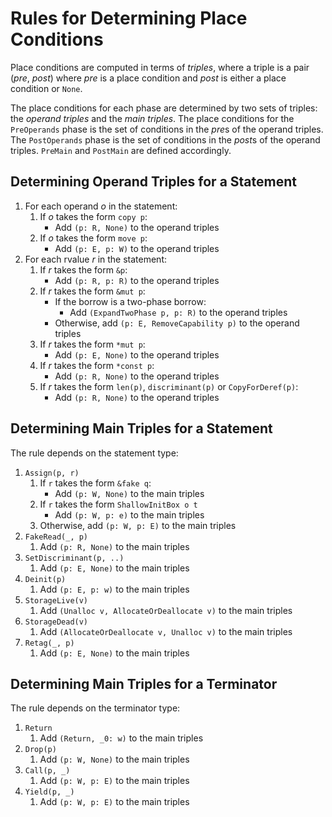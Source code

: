# Rules for Determining Place Conditions

Place conditions are computed in terms of *triples*, where a triple is a pair (*pre*, *post*) where *pre* is a place condition and *post* is either a place condition or `None`.

The place conditions for each phase are determined by two sets of triples: the
*operand triples* and the *main triples*. The place conditions for the
`PreOperands` phase is the set of conditions in the *pre*s of the operand
triples. The `PostOperands` phase is the set of conditions in the *post*s of the
operand triples. `PreMain` and `PostMain` are defined accordingly.

## Determining Operand Triples for a Statement

1. For each operand $o$ in the statement:
    1. If $o$ takes the form `copy p`:
        - Add `(p: R, None)` to the operand triples
    1. If $o$ takes the form `move p`:
        - Add `(p: E, p: W)` to the operand triples
2. For each rvalue $r$ in the statement:
    1. If $r$ takes the form `&p`:
        - Add `(p: R, p: R)` to the operand triples
    2. If $r$ takes the form `&mut p`:
        - If the borrow is a two-phase borrow:
            - Add `(ExpandTwoPhase p, p: R)` to the operand triples
        - Otherwise, add `(p: E, RemoveCapability p)` to the operand triples
    3. If $r$ takes the form `*mut p`:
        - Add `(p: E, None)` to the operand triples
    4. If $r$ takes the form `*const p`:
        - Add `(p: R, None)` to the operand triples
    5. If $r$ takes the form `len(p)`, `discriminant(p)` or `CopyForDeref(p)`:
        - Add `(p: R, None)` to the operand triples

## Determining Main Triples for a Statement

The rule depends on the statement type:

1. `Assign(p, r)`
    1. If `r` takes the form `&fake q`:
        - Add `(p: W, None)` to the main triples
    2. If `r` takes the form `ShallowInitBox o t`
        - Add `(p: W, p: e)` to the main triples
    3. Otherwise, add `(p: W, p: E)` to the main triples
2. `FakeRead(_, p)`
    1. Add `(p: R, None)` to the main triples
3. `SetDiscriminant(p, ..)`
    1. Add `(p: E, None)` to the main triples
3. `Deinit(p)`
    1. Add `(p: E, p: w)` to the main triples
4. `StorageLive(v)`
    1. Add `(Unalloc v, AllocateOrDeallocate v)` to the main triples
5. `StorageDead(v)`
    1. Add `(AllocateOrDeallocate v, Unalloc v)` to the main triples
6. `Retag(_, p)`
    1. Add `(p: E, None)` to the main triples

## Determining Main Triples for a Terminator

The rule depends on the terminator type:

1. `Return`
    1. Add `(Return, _0: w)` to the main triples
2. `Drop(p)`
    1. Add `(p: W, None)` to the main triples
3. `Call(p, _)`
    1. Add `(p: W, p: E)` to the main triples
4. `Yield(p, _)`
    1. Add `(p: W, p: E)` to the main triples


